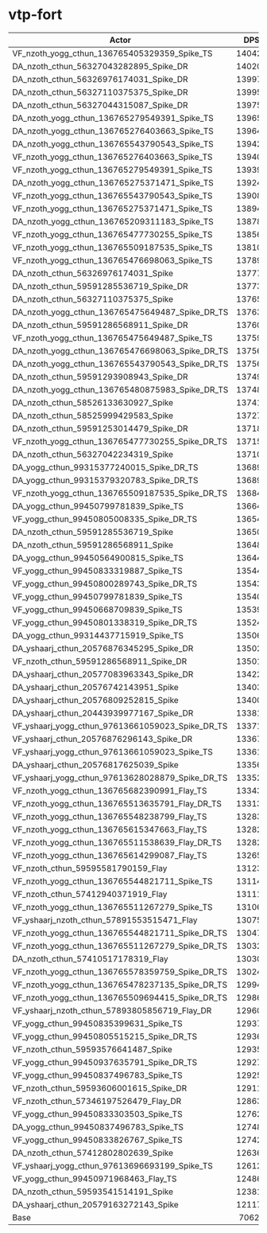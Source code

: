 # vtp-fort
| Actor | DPS | Increase |
|---|:---:|:---:|
|VF_nzoth_yogg_cthun_136765405329359_Spike_TS|140423|98.84%|
|DA_nzoth_cthun_56327043282895_Spike_DR|140200|98.52%|
|DA_nzoth_cthun_56326976174031_Spike_DR|139977|98.21%|
|DA_nzoth_cthun_56327110375375_Spike_DR|139952|98.17%|
|DA_nzoth_cthun_56327044315087_Spike_DR|139759|97.90%|
|DA_nzoth_yogg_cthun_136765279549391_Spike_TS|139651|97.75%|
|DA_nzoth_yogg_cthun_136765276403663_Spike_TS|139645|97.74%|
|DA_nzoth_yogg_cthun_136765543790543_Spike_TS|139428|97.43%|
|VF_nzoth_yogg_cthun_136765276403663_Spike_TS|139403|97.40%|
|VF_nzoth_yogg_cthun_136765279549391_Spike_TS|139399|97.39%|
|DA_nzoth_yogg_cthun_136765275371471_Spike_TS|139241|97.17%|
|VF_nzoth_yogg_cthun_136765543790543_Spike_TS|139082|96.94%|
|VF_nzoth_yogg_cthun_136765275371471_Spike_TS|138946|96.75%|
|DA_nzoth_yogg_cthun_136765209311183_Spike_TS|138783|96.52%|
|VF_nzoth_yogg_cthun_136765477730255_Spike_TS|138566|96.21%|
|VF_nzoth_yogg_cthun_136765509187535_Spike_TS|138106|95.56%|
|VF_nzoth_yogg_cthun_136765476698063_Spike_TS|137890|95.25%|
|DA_nzoth_cthun_56326976174031_Spike|137775|95.09%|
|DA_nzoth_cthun_59591285536719_Spike_DR|137735|95.03%|
|DA_nzoth_cthun_56327110375375_Spike|137652|94.92%|
|DA_nzoth_yogg_cthun_136765475649487_Spike_DR_TS|137630|94.89%|
|DA_nzoth_cthun_59591286568911_Spike_DR|137605|94.85%|
|VF_nzoth_yogg_cthun_136765475649487_Spike_TS|137598|94.84%|
|DA_nzoth_yogg_cthun_136765476698063_Spike_DR_TS|137567|94.80%|
|DA_nzoth_yogg_cthun_136765543790543_Spike_DR_TS|137563|94.79%|
|DA_nzoth_cthun_59591293908943_Spike_DR|137490|94.69%|
|DA_nzoth_yogg_cthun_136765480875983_Spike_DR_TS|137480|94.67%|
|DA_nzoth_cthun_58526133630927_Spike|137415|94.58%|
|DA_nzoth_cthun_58525999429583_Spike|137277|94.39%|
|DA_nzoth_cthun_59591253014479_Spike_DR|137189|94.26%|
|VF_nzoth_yogg_cthun_136765477730255_Spike_DR_TS|137153|94.21%|
|DA_nzoth_cthun_56327042234319_Spike|137104|94.14%|
|DA_yogg_cthun_99315377240015_Spike_DR_TS|136895|93.84%|
|DA_yogg_cthun_99315379320783_Spike_DR_TS|136890|93.84%|
|VF_nzoth_yogg_cthun_136765509187535_Spike_DR_TS|136848|93.78%|
|DA_yogg_cthun_99450799781839_Spike_TS|136642|93.49%|
|VF_yogg_cthun_99450805008335_Spike_DR_TS|136540|93.34%|
|DA_nzoth_cthun_59591285536719_Spike|136509|93.30%|
|DA_nzoth_cthun_59591286568911_Spike|136486|93.27%|
|DA_yogg_cthun_99450564900815_Spike_TS|136440|93.20%|
|VF_yogg_cthun_99450833319887_Spike_TS|135449|91.80%|
|VF_yogg_cthun_99450800289743_Spike_DR_TS|135438|91.78%|
|VF_yogg_cthun_99450799781839_Spike_TS|135406|91.74%|
|VF_yogg_cthun_99450668709839_Spike_TS|135394|91.72%|
|VF_yogg_cthun_99450801338319_Spike_DR_TS|135247|91.51%|
|DA_yogg_cthun_99314437715919_Spike_TS|135069|91.26%|
|DA_yshaarj_cthun_20576876345295_Spike_DR|135029|91.20%|
|VF_nzoth_cthun_59591286568911_Spike_DR|135016|91.18%|
|DA_yshaarj_cthun_20577083963343_Spike_DR|134222|90.06%|
|DA_yshaarj_cthun_20576742143951_Spike|134033|89.79%|
|DA_yshaarj_cthun_20576809252815_Spike|134007|89.76%|
|DA_yshaarj_cthun_20443939977167_Spike_DR|133815|89.48%|
|VF_yshaarj_yogg_cthun_97613661059023_Spike_DR_TS|133711|89.34%|
|VF_yshaarj_cthun_20576876296143_Spike_DR|133671|89.28%|
|VF_yshaarj_yogg_cthun_97613661059023_Spike_TS|133611|89.19%|
|DA_yshaarj_cthun_20576817625039_Spike|133566|89.13%|
|VF_yshaarj_yogg_cthun_97613628028879_Spike_DR_TS|133522|89.07%|
|VF_nzoth_yogg_cthun_136765682390991_Flay_TS|133438|88.95%|
|VF_nzoth_yogg_cthun_136765513635791_Flay_DR_TS|133135|88.52%|
|VF_nzoth_yogg_cthun_136765548238799_Flay_TS|132833|88.09%|
|VF_nzoth_yogg_cthun_136765615347663_Flay_TS|132826|88.08%|
|VF_nzoth_yogg_cthun_136765511538639_Flay_DR_TS|132825|88.08%|
|VF_nzoth_yogg_cthun_136765614299087_Flay_TS|132653|87.84%|
|VF_nzoth_cthun_59595581790159_Flay|131233|85.83%|
|VF_nzoth_yogg_cthun_136765544821711_Spike_TS|131146|85.70%|
|VF_nzoth_cthun_57412940371919_Flay|131119|85.67%|
|VF_nzoth_yogg_cthun_136765511267279_Spike_TS|131060|85.58%|
|VF_yshaarj_nzoth_cthun_57891553515471_Flay|130753|85.15%|
|VF_nzoth_yogg_cthun_136765544821711_Spike_DR_TS|130473|84.75%|
|VF_nzoth_yogg_cthun_136765511267279_Spike_DR_TS|130323|84.54%|
|DA_nzoth_cthun_57410517178319_Flay|130300|84.51%|
|VF_nzoth_yogg_cthun_136765578359759_Spike_DR_TS|130243|84.43%|
|VF_nzoth_yogg_cthun_136765478237135_Spike_DR_TS|129944|84.00%|
|VF_nzoth_yogg_cthun_136765509694415_Spike_DR_TS|129865|83.89%|
|VF_yshaarj_nzoth_cthun_57893805856719_Flay_DR|129609|83.53%|
|VF_yogg_cthun_99450835399631_Spike_TS|129379|83.20%|
|VF_yogg_cthun_99450805515215_Spike_DR_TS|129368|83.19%|
|VF_nzoth_cthun_59593576641487_Spike|129357|83.17%|
|VF_yogg_cthun_99450937635791_Spike_DR_TS|129279|83.06%|
|VF_yogg_cthun_99450837496783_Spike_TS|129258|83.03%|
|VF_nzoth_cthun_59593606001615_Spike_DR|129113|82.83%|
|VF_nzoth_cthun_57346197526479_Flay_DR|128636|82.15%|
|VF_yogg_cthun_99450833303503_Spike_TS|127622|80.71%|
|DA_yogg_cthun_99450837496783_Spike_TS|127483|80.52%|
|VF_yogg_cthun_99450833826767_Spike_TS|127429|80.44%|
|DA_nzoth_cthun_57412802802639_Spike|126369|78.94%|
|VF_yshaarj_yogg_cthun_97613696693199_Spike_TS|126126|78.60%|
|VF_yogg_cthun_99450971968463_Flay_TS|124868|76.81%|
|DA_nzoth_cthun_59593541514191_Spike|123811|75.32%|
|DA_yshaarj_cthun_20579163272143_Spike|121177|71.59%|
|Base|70621|0.00%|
